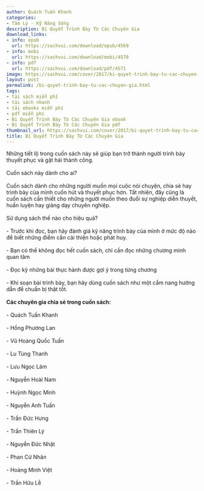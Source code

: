 ```yaml
---
author: Quách Tuấn Khanh
categories:
- Tâm Lý - Kỹ Năng Sống
description: Bí Quyết Trình Bày Từ Các Chuyên Gia
download_links:
- info: epub
  url: https://sachvui.com/download/epub/4569
- info: mobi
  url: https://sachvui.com/download/mobi/4570
- info: pdf
  url: https://sachvui.com/download/pdf/4571
image: https://sachvui.com/cover/2017/bi-quyet-trinh-bay-tu-cac-chuyen-gia.jpg
layout: post
permalink: /bi-quyet-trinh-bay-tu-cac-chuyen-gia.html
tags:
- tải sách miễn phí
- tải sách nhanh
- tải ebooks miễn phí
- pdf miễn phí
- Bí Quyết Trình Bày Từ Các Chuyên Gia ebook
- Bí Quyết Trình Bày Từ Các Chuyên Gia pdf
thumbnail_url: https://sachvui.com/cover/2017/bi-quyet-trinh-bay-tu-cac-chuyen-gia.jpg
title: Bí Quyết Trình Bày Từ Các Chuyên Gia
---
```


 <div class="item-desc text-justify"> <p>Những tiết lộ trong cuốn sách này sẽ giúp bạn trở thành người trình bày thuyết phục và gặt hái thành công.<br><br>Cuốn sách này dành cho ai?<br><br>Cuốn sách dành cho những người muốn mọi cuộc nói chuyện, chia sẻ hay trình bày của mình cuốn hút và thuyết phục hơn. Tất nhiên, đây cũng là cuốn sách cần thiết cho những người muốn theo đuổi sự nghiệp diễn thuyết, huấn luyện hay giảng dạy chuyên nghiệp.<br><br>Sử dụng sách thế nào cho hiệu quả?<br><br>- Trước khi đọc, bạn hãy đánh giá kỹ năng trình bày của mình ở mức độ nào để biết những điểm cần cải thiện hoặc phát huy.<br><br>- Bạn có thể không đọc hết cuốn sách, chỉ cần đọc những chương mình quan tâm<br><br>- Đọc kỹ những bài thực hành được gợi ý trong từng chương<br><br>- Khi soạn bài trình bày, bạn hãy dùng cuốn sách như một cẩm nang hướng dẫn để chuẩn bị thật tốt.<br><br><strong>Các chuyên gia chia sẻ trong cuốn sách:</strong><br><br>- Quách Tuấn Khanh<br><br>- Hồng Phương Lan<br><br>- Vũ Hoàng Quốc Tuấn<br><br>- Lu Tùng Thanh<br><br>- Lưu Ngọc Lâm<br><br>- Nguyễn Hoài Nam<br><br>- Huỳnh Ngọc Minh<br><br>- Nguyễn Anh Tuấn<br><br>- Trần Đức Hưng<br><br>- Trần Thiên Lý<br><br>- Nguyễn Đức Nhật<br><br>- Phan Cử Nhân<br><br>- Hoàng Minh Việt<br><br>- Trần Hữu Lễ</p> </div>